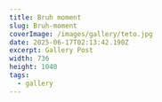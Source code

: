 ```yaml
---
title: Bruh moment
slug: Bruh-moment
coverImage: /images/gallery/teto.jpg
date: 2025-06-17T02:13:42.190Z
excerpt: Gallery Post
width: 736
height: 1040
tags:
  - gallery
---
```


<script>
  import Callout from "$lib/components/molecules/Callout.svelte";
  import CodeBlock from "$lib/components/molecules/CodeBlock.svelte";
  import Image from "$lib/components/atoms/Image.svelte";
</script>
